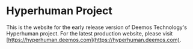 # Hyperhuman Project

This is the website for the early release version of Deemos Technology's Hyperhuman project. For the latest production website, please visit [https://hyperhuman.deemos.com](https://hyperhuman.deemos.com).
